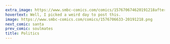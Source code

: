 ```yaml
---
extra_image: https://www.smbc-comics.com/comics/157670674620191218after.png
hovertext: Well, I picked a weird day to post this.
image: https://www.smbc-comics.com/comics/1576706633-20191218.png
next_comic: santa
prev_comic: soulmates
title: Politics
---
```


